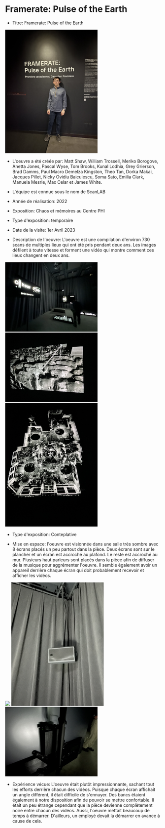 # Framerate: Pulse of the Earth

- Titre: Framerate: Pulse of the Earth

<img src="Medias/Banniere.jpg" style="width: 300px;"></img>

- L'oeuvre a été créée par: Matt Shaw, William Trossell, Meriko Borogove, Anetta Jones, Pascal Wyse, Tom Brooks, Kunal Lodhia, Grey Grierson, Brad Damms, Paul Macro Demelza Kingston, Theo Tan, Dorka Makai, Jacques Pillet, Nicky Ovidiu Baiculescu, Soma Sato, Emilia Clark, Manuela Mesrie, Max Celar et James White.

- L'équipe est connue sous le nom de ScanLAB

- Année de réalisation: 2022

- Exposition: Chaos et mémoires au Centre PHI

- Type d'exposition: temporaire

- Date de la visite: 1er Avril 2023

- Description de l'oeuvre: L'oeuvre est une compilation d'environ 730 scans de multiples lieux qui ont été pris pendant deux ans. Les images défilent à toute vitesse et forment une vidéo qui montre comment ces lieux changent en deux ans.

<img src="Medias/Espace1.jpg" style="width: 300px;"></img> <img src="Medias/Photo1.jpg" style="width: 300px;"></img> <img src="Medias/Photo2.jpg" style="width: 300px;"></img> 

- Type d'exposition: Conteplative

- Mise en espace: l'oeuvre est visionnée dans une salle très sombre avec 8 écrans placés un peu partout dans la pièce. Deux écrans sont sur le plancher et un écran est accroché au plafond. Le reste est accroché au mur. Plusieurs haut parleurs sont placés dans la pièce afin de diffuser de la musique pour aggrémenter l'oeuvre. Il semble également avoir un appareil derrière chaque écran qui doit probablement recevoir et afficher les vidéos.

<img src="Medias/Titre.jpg" style="width: 500px;"></img> <img src="Medias/Speaker.jpg" style="width: 300px;"></img> <img src="Medias/Controleur.jpg" style="width: 300px;"></img> 

- Expérience vécue: L'oeuvre était plutôt impressionnante, sachant tout les efforts derrière chacun des vidéos. Puisque chaque écran affichait un angle différent, il était difficile de s'ennuyer. Des bancs étaient également à notre disposition afin de pouvoir se mettre confortable. Il était un peu étrange cependant que la pièce devienne complètement noire entre chacun des vidéos. Aussi, l'oeuvre mettait beaucoup de temps à démarrer. D'ailleurs, un employé devait la démarrer en avance à cause de cela.


